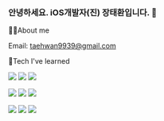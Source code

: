 ### 안녕하세요. iOS개발자(진) 장태환입니다. 👋

🧑‍💻About me

Email: taehwan9939@gmail.com

📲Tech I've learned

<img src="https://img.shields.io/badge/Swift-F05138?style=flat&logo=Swift&logoColor=white"> <img src="https://img.shields.io/badge/SwiftUI-0094F5?style=flat&logo=Swift&logoColor=white"> <img src="https://img.shields.io/badge/Xcode-147EFB?style=flat&logo=Xcode&logoColor=white">

<img src="https://img.shields.io/badge/Git-F05032?style=flat&logo=Git&logoColor=white"> <img src="https://img.shields.io/badge/Github-181717?style=flat&logo=Github&logoColor=white"> <img src="https://img.shields.io/badge/Slack-4A154B?style=flat&logo=Slack&logoColor=white">

<img src="https://img.shields.io/badge/Firebase-FFCA28?style=flat&logo=Firebase&logoColor=white"> <img src="https://img.shields.io/badge/ReactiveX-B7178C?style=flat&logo=ReactiveX&logoColor=white"> <img src="https://img.shields.io/badge/Insomnia-4000BF?style=flat&logo=Insomnia&logoColor=white">

<!--
**sherpa92/sherpa92** is a ✨ _special_ ✨ repository because its `README.md` (this file) appears on your GitHub profile.

Here are some ideas to get you started:

- 🔭 I’m currently working on ...
- 🌱 I’m currently learning ...
- 👯 I’m looking to collaborate on ...
- 🤔 I’m looking for help with ...
- 💬 Ask me about ...
- 📫 How to reach me: ...
- 😄 Pronouns: ...
- ⚡ Fun fact: ...
-->

